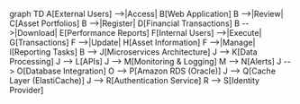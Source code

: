 graph TD
    A[External Users] -->|Access| B[Web Application]
    B -->|Review| C[Asset Portfolios]
    B -->|Register| D[Financial Transactions]
    B -->|Download| E[Performance Reports]
    F[Internal Users] -->|Execute| G[Transactions]
    F -->|Update| H[Asset Information]
    F -->|Manage| I[Reporting Tasks]
    B --> J[Microservices Architecture]
    J --> K[Data Processing]
    J --> L[APIs]
    J --> M[Monitoring & Logging]
    M --> N[Alerts]
    J --> O[Database Integration]
    O --> P[Amazon RDS (Oracle)]
    J --> Q[Cache Layer (ElastiCache)]
    J --> R[Authentication Service]
    R --> S[Identity Provider]
